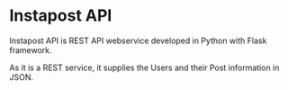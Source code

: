 
# Instapost API

Instapost API is REST API webservice developed in Python with Flask framework. 

As it is a REST service, it supplies the Users and their Post information in JSON.

